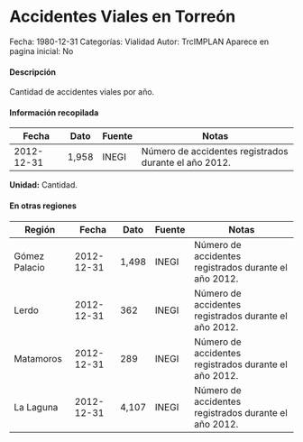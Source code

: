 Accidentes Viales en Torreón
=====

Fecha: 1980-12-31
Categorías: Vialidad
Autor: TrcIMPLAN
Aparece en pagina inicial: No

#### Descripción

Cantidad de accidentes viales por año.

#### Información recopilada

<table class="table table-hover table-bordered matriz">
<thead>
<tr>
<th>Fecha</th>
<th>Dato</th>
<th>Fuente</th>
<th>Notas</th>
</tr>
</thead>
<tbody>
<tr>
<td>2012-12-31</td>
<td class="derecha">1,958</td>
<td>INEGI</td>
<td>Número de accidentes registrados durante el año 2012.</td>
</tr>
</tbody>
</table>

<b>Unidad:</b> Cantidad.




#### En otras regiones

<table class="table table-hover table-bordered matriz">
<thead>
<tr>
<th>Región</th>
<th>Fecha</th>
<th>Dato</th>
<th>Fuente</th>
<th>Notas</th>
</tr>
</thead>
<tbody>
<tr>
<td>Gómez Palacio</td>
<td>2012-12-31</td>
<td class="derecha">1,498</td>
<td>INEGI</td>
<td>Número de accidentes registrados durante el año 2012.</td>
</tr>
<tr>
<td>Lerdo</td>
<td>2012-12-31</td>
<td class="derecha">362</td>
<td>INEGI</td>
<td>Número de accidentes registrados durante el año 2012.</td>
</tr>
<tr>
<td>Matamoros</td>
<td>2012-12-31</td>
<td class="derecha">289</td>
<td>INEGI</td>
<td>Número de accidentes registrados durante el año 2012.</td>
</tr>
<tr>
<td>La Laguna</td>
<td>2012-12-31</td>
<td class="derecha">4,107</td>
<td>INEGI</td>
<td>Número de accidentes registrados durante el año 2012.</td>
</tr>
</tbody>
</table>

